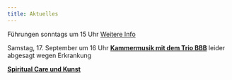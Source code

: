 ```yaml
---
title: Aktuelles
---
```

Führungen sonntags um 15 Uhr 
[Weitere Info](/fuehrungen/)
   
 
Samstag, 17. September um 16 Uhr
[**Kammermusik mit dem Trio BBB**](/veranstaltungen/2022/triobbb/) leider abgesagt wegen Erkrankung

[**Spiritual Care und Kunst**](/veranstaltungen/2022/spiritualcare/)